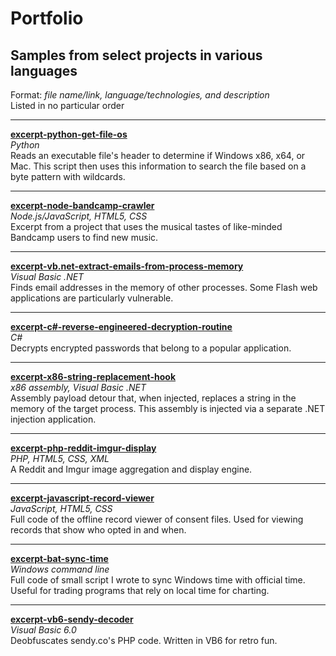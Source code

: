 # Portfolio
## Samples from select projects in various languages

Format: *file name/link, language/technologies, and description*  
Listed in no particular order

---

[**excerpt-python-get-file-os**](/excerpt-python-get-file-os)  
*Python*  
Reads an executable file's header to determine if Windows x86, x64, or Mac. This script then uses this information to search the file based on a byte pattern with wildcards.

---

[**excerpt-node-bandcamp-crawler**](/excerpt-node-bandcamp-crawler)  
*Node.js/JavaScript, HTML5, CSS*  
Excerpt from a project that uses the musical tastes of like-minded Bandcamp users to find new music.

---

[**excerpt-vb.net-extract-emails-from-process-memory**](/excerpt-vb.net-extract-emails-from-process-memory)  
*Visual Basic .NET*  
Finds email addresses in the memory of other processes. Some Flash web applications are particularly vulnerable.

---

[**excerpt-c#-reverse-engineered-decryption-routine**](/excerpt-c%23-reverse-engineered-decryption-routine)  
*C#*  
Decrypts encrypted passwords that belong to a popular application.

---

[**excerpt-x86-string-replacement-hook**](/excerpt-x86-string-replacement-hook)  
*x86 assembly, Visual Basic .NET*  
Assembly payload detour that, when injected, replaces a string in the memory of the target process. This assembly is injected via a separate .NET injection application.

---

[**excerpt-php-reddit-imgur-display**](/excerpt-php-reddit-imgur-display)  
*PHP, HTML5, CSS, XML*  
A Reddit and Imgur image aggregation and display engine.

---

[**excerpt-javascript-record-viewer**](/excerpt-javascript-record-viewer)  
*JavaScript, HTML5, CSS*  
Full code of the offline record viewer of consent files. Used for viewing records that show who opted in and when.

---

[**excerpt-bat-sync-time**](/excerpt-bat-sync-time)  
*Windows command line*  
Full code of small script I wrote to sync Windows time with official time. Useful for trading programs that rely on local time for charting.

---

[**excerpt-vb6-sendy-decoder**](/excerpt-vb6-sendy-decoder)  
*Visual Basic 6.0*  
Deobfuscates sendy.co's PHP code. Written in VB6 for retro fun.

